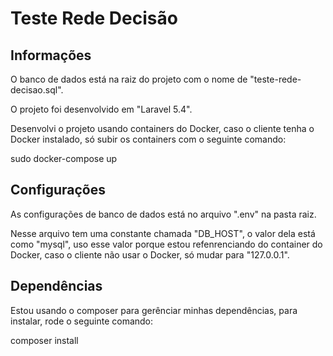# Teste Rede Decisão

## Informações

O banco de dados está na raiz do projeto com o nome de "teste-rede-decisao.sql".

O projeto foi desenvolvido em "Laravel 5.4".

Desenvolvi o projeto usando containers do Docker, caso o cliente tenha o Docker instalado, só subir os containers com o seguinte comando:

sudo docker-compose up

## Configurações

As configurações de banco de dados está no arquivo ".env" na pasta raiz.

Nesse arquivo tem uma constante chamada "DB_HOST", o valor dela está como "mysql", uso esse valor porque estou refenrenciando do container do Docker, caso o cliente não usar o Docker, só mudar para "127.0.0.1".

## Dependências

Estou usando o composer para gerênciar minhas dependências, para instalar, rode o seguinte comando:

composer install

